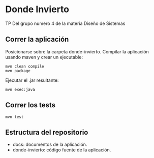  # Donde Invierto
 
 TP Del grupo numero 4 de la materia Diseño de Sistemas

 ## Correr la aplicación
 
  Posicionarse sobre la carpeta donde-invierto.
  Compilar la aplicación usando maven y crear un ejecutable:
	
  ```
  mvn clean compile
  mvn package	
  ```

  Ejecutar el .jar resultante:

  ```  	
  mvn exec:java
  ```
 
 ## Correr los tests

  ```  	
  mvn test
  ``` 

 ## Estructura del repositorio
 
  - docs: documentos de la aplicación.
  - donde-invierto: código fuente de la aplicación.

